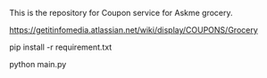 This is the repository for Coupon service for Askme grocery.


https://getitinfomedia.atlassian.net/wiki/display/COUPONS/Grocery


pip install -r requirement.txt

python main.py
